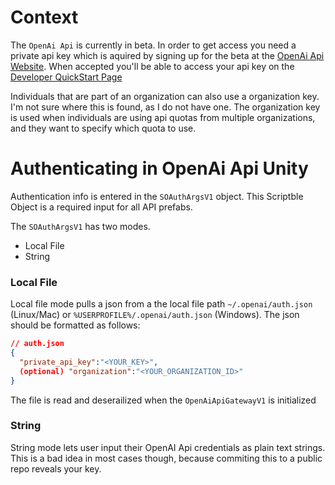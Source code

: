 # Context
The `OpenAi Api` is currently in beta. In order to get access you need a private api key which is aquired by signing up for the beta at the [OpenAi Api Website](https://beta.openai.com/). When accepted you'll be able to access your api key on the [Developer QuickStart Page](https://beta.openai.com/docs/developer-quickstart)

Individuals that are part of an organization can also use a organization key. I'm not sure where this is found, as I do not have one. The organization key is used when individuals are using api quotas from multiple organizations, and they want to specify which quota to use. 

# Authenticating in OpenAi Api Unity
Authentication info is entered in the `SOAuthArgsV1` object. This Scriptble Object is a required input for all API prefabs. 

The `SOAuthArgsV1` has two modes.
   * Local File
   * String

### Local File
Local file mode pulls a json from a the local file path `~/.openai/auth.json` (Linux/Mac) or `%USERPROFILE%/.openai/auth.json` (Windows). The json should be formatted as follows:

```json
// auth.json
{
  "private_api_key":"<YOUR_KEY>",
  (optional) "organization":"<YOUR_ORGANIZATION_ID>"
}
```

The file is read and deserailized when the `OpenAiApiGatewayV1` is initialized

### String
String mode lets user input their OpenAI Api credentials as plain text strings. This is a bad idea in most cases though, because commiting this to a public repo reveals your key. 

